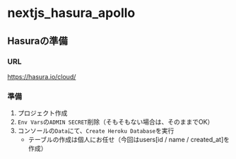 # nextjs_hasura_apollo

## Hasuraの準備

### URL
https://hasura.io/cloud/

### 準備
1. プロジェクト作成
2. `Env Vars`の`ADMIN SECRET`削除（そもそもない場合は、そのままでOK）
3. コンソールの`Data`にて、`Create Heroku Database`を実行
    - テーブルの作成は個人にお任せ（今回はusers[id / name / created_at]を作成）
